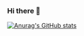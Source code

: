 ### Hi there 👋

[![Anurag's GitHub stats](https://github-readme-stats.vercel.app/api?username=lilhorse&theme=tokyonight&show_icons=true)](https://github.com/lilhorse/lilhorse)
